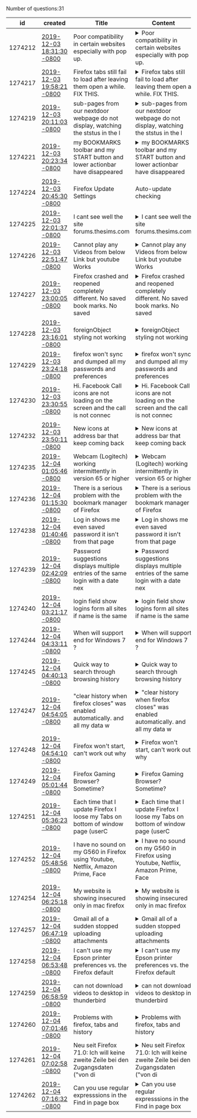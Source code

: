 Number of questions:31

id | created | Title | Content | Tags
--- | --- | --- | --- | ---
1274212 |[2019-12-03 18:31:30 -0800](https://support.mozilla.org/questions/1274212) |Poor compatibility in certain websites especially with pop up. |<details><summary>Poor compatibility in certain websites especially with pop up.</summary>Example, Dell support chat will not appear after filling up and sending the chat request.  At the end have to use Chrome, happened today.  For any similar instance that doesn't work or act weird in Firefox, switch to Chrome will solve everything.I just hate Chrome for the diffic...</details> |[websites](https://support.mozilla.org/en-US/questions/firefox?tagged=websites);[firefox-700](https://support.mozilla.org/en-US/questions/firefox?tagged=firefox-700);[desktop](https://support.mozilla.org/en-US/questions/firefox?tagged=desktop);[windows-10](https://support.mozilla.org/en-US/questions/firefox?tagged=windows-10);
1274217 |[2019-12-03 19:58:21 -0800](https://support.mozilla.org/questions/1274217) |Firefox tabs still fail to load after leaving them open a while. FIX THIS. |<details><summary>Firefox tabs still fail to load after leaving them open a while. FIX THIS.</summary>Tabs FAIL to load after a while of leaving them open. Hope this issue is fixed soon.</details> |[firefox-710](https://support.mozilla.org/en-US/questions/firefox?tagged=firefox-710);[desktop](https://support.mozilla.org/en-US/questions/firefox?tagged=desktop);[fix-problems](https://support.mozilla.org/en-US/questions/firefox?tagged=fix-problems);[windows-10](https://support.mozilla.org/en-US/questions/firefox?tagged=windows-10);
1274219 |[2019-12-03 20:11:03 -0800](https://support.mozilla.org/questions/1274219) |sub-pages from our nextdoor webpage do not display, watching the ststus in the l |<details><summary>sub-pages from our nextdoor webpage do not display, watching the ststus in the l</summary>On our Nextdoor webpage https://nextdoor.com/ (social media type), sub-pages do not display. The main page loads, but the links I click do not. I see the status in the lower left looking like it is loading, but it does not display.  This happens on my Macbook Pro , bit works fine...</details> |[firefox-710](https://support.mozilla.org/en-US/questions/firefox?tagged=firefox-710);[desktop](https://support.mozilla.org/en-US/questions/firefox?tagged=desktop);[fix-problems](https://support.mozilla.org/en-US/questions/firefox?tagged=fix-problems);
1274221 |[2019-12-03 20:23:34 -0800](https://support.mozilla.org/questions/1274221) |my BOOKMARKS toolbar and my START button and lower actionbar have disappeared |<details><summary>my BOOKMARKS toolbar and my START button and lower actionbar have disappeared</summary>NOT   new and improved</details> |[bookmarks](https://support.mozilla.org/en-US/questions/firefox?tagged=bookmarks);[firefox-710](https://support.mozilla.org/en-US/questions/firefox?tagged=firefox-710);[desktop](https://support.mozilla.org/en-US/questions/firefox?tagged=desktop);[windows-10](https://support.mozilla.org/en-US/questions/firefox?tagged=windows-10);[needsinfo](https://support.mozilla.org/en-US/questions/firefox?tagged=needsinfo);
1274224 |[2019-12-03 20:45:30 -0800](https://support.mozilla.org/questions/1274224) |Firefox Update Settings | Auto-update checking |<details><summary>Firefox Update Settings | Auto-update checking</summary>Per Firefox guidance there is an option to toggle on an option that would not would not prompt to update. The option box though is not an option in preferences (See below).Did this option once exist, but it is no longer available and no one bothered to up date the trouble shoot ...</details> |[firefox-680](https://support.mozilla.org/en-US/questions/firefox?tagged=firefox-680);[customize](https://support.mozilla.org/en-US/questions/firefox?tagged=customize);[desktop](https://support.mozilla.org/en-US/questions/firefox?tagged=desktop);[mac-os](https://support.mozilla.org/en-US/questions/firefox?tagged=mac-os);
1274225 |[2019-12-03 22:01:37 -0800](https://support.mozilla.org/questions/1274225) |I cant see well the site forums.thesims.com |<details><summary>I cant see well the site forums.thesims.com</summary>It look bad formatted, with really bad aspect. The owners say than are aware of the problem, but as the odd is than it happen with Chrome and Firefox, but it looks well using Safari or Edge, I wanted to ask here if there is something we can do from the Firefox browserPD: at the ...</details> |[firefox-710](https://support.mozilla.org/en-US/questions/firefox?tagged=firefox-710);[websites](https://support.mozilla.org/en-US/questions/firefox?tagged=websites);[desktop](https://support.mozilla.org/en-US/questions/firefox?tagged=desktop);[windows-10](https://support.mozilla.org/en-US/questions/firefox?tagged=windows-10);
1274226 |[2019-12-03 22:51:47 -0800](https://support.mozilla.org/questions/1274226) |Cannot play any Videos from below Link but youtube Works |<details><summary>Cannot play any Videos from below Link but youtube Works</summary>Hi therei cannot play any Stream video from this https://www.hotstar.com/in/movies/languages/tamilbut you tube works. movies from that site used to work just couple of days is been not working and iam getting error on Web Dev -> Console but i don't know what they arei tired Sa...</details> |[firefox-700](https://support.mozilla.org/en-US/questions/firefox?tagged=firefox-700);[firefox-7001](https://support.mozilla.org/en-US/questions/firefox?tagged=firefox-7001);[desktop](https://support.mozilla.org/en-US/questions/firefox?tagged=desktop);[fix-problems](https://support.mozilla.org/en-US/questions/firefox?tagged=fix-problems);[windows-10](https://support.mozilla.org/en-US/questions/firefox?tagged=windows-10);
1274227 |[2019-12-03 23:00:05 -0800](https://support.mozilla.org/questions/1274227) |Firefox crashed and reopened completely different. No saved book marks. No saved |<details><summary>Firefox crashed and reopened completely different. No saved book marks. No saved</summary>Did they COMPLETELY redo Firefox and not bother to warn us? "Alert! Save out your bookmarks" It looks totally different and I now have to log into a Firefox account?!? and select a profile?!?</details> |[bookmarks](https://support.mozilla.org/en-US/questions/firefox?tagged=bookmarks);[desktop](https://support.mozilla.org/en-US/questions/firefox?tagged=desktop);[escalate](https://support.mozilla.org/en-US/questions/firefox?tagged=escalate);[dataloss](https://support.mozilla.org/en-US/questions/firefox?tagged=dataloss);
1274228 |[2019-12-03 23:16:01 -0800](https://support.mozilla.org/questions/1274228) |foreignObject styling not working |<details><summary>foreignObject styling not working</summary>I don't know if this is the only style that doesn't work.I used this code from MDN to test it :https://codepen.io/Supersudo/pen/MWYYeba<svg viewBox="0 0 200 200" xmlns="http://www.w3.org/2000/svg"> <style>   .test {     color: white;     font: 18px serif;     height: 100p...</details> |[websites](https://support.mozilla.org/en-US/questions/firefox?tagged=websites);[firefox-700](https://support.mozilla.org/en-US/questions/firefox?tagged=firefox-700);[desktop](https://support.mozilla.org/en-US/questions/firefox?tagged=desktop);[linux](https://support.mozilla.org/en-US/questions/firefox?tagged=linux);
1274229 |[2019-12-03 23:24:18 -0800](https://support.mozilla.org/questions/1274229) |firefox won't sync and dumped all my passwords and preferences |<details><summary>firefox won't sync and dumped all my passwords and preferences</summary>Regrettably, I updated firefox on my computer. It wiped out all my preferences , passwords, and bookmarks. When I tried to sync them back from my phone, the phone (with both wifi and mobile data) wouldn't connect to firefox login, though it has no problem getting to other places ...</details> |[download-and-install_1](https://support.mozilla.org/en-US/questions/firefox?tagged=download-and-install_1);[firefox-710](https://support.mozilla.org/en-US/questions/firefox?tagged=firefox-710);[desktop](https://support.mozilla.org/en-US/questions/firefox?tagged=desktop);[windows-10](https://support.mozilla.org/en-US/questions/firefox?tagged=windows-10);
1274230 |[2019-12-03 23:30:55 -0800](https://support.mozilla.org/questions/1274230) |Hi. Facebook Call icons are not loading on the screen and the call is not connec |<details><summary>Hi. Facebook Call icons are not loading on the screen and the call is not connec</summary>As said, Facebook ccall was ok a month ago, but recently last week, Facebook call isn't working. When I call some1 on facebook, a new pop-up window will appear with the calls icon(mute, hang up..), but now, nothing is appearing on the screen. Only the person's profile picture is ...</details> |[firefox-710](https://support.mozilla.org/en-US/questions/firefox?tagged=firefox-710);[websites](https://support.mozilla.org/en-US/questions/firefox?tagged=websites);[desktop](https://support.mozilla.org/en-US/questions/firefox?tagged=desktop);[windows-7](https://support.mozilla.org/en-US/questions/firefox?tagged=windows-7);
1274232 |[2019-12-03 23:50:11 -0800](https://support.mozilla.org/questions/1274232) |New icons at address bar that keep coming back |<details><summary>New icons at address bar that keep coming back</summary>Since one week there are some changes in the address bar.Suddenly there is a menu "page actions", and a magnification icon.And a reader view button.What scares me is that these changes just suddenly happen, not with an upgrade.How can this happen?Does Firefox check somewhere...</details> |[firefox-710](https://support.mozilla.org/en-US/questions/firefox?tagged=firefox-710);[customize](https://support.mozilla.org/en-US/questions/firefox?tagged=customize);[desktop](https://support.mozilla.org/en-US/questions/firefox?tagged=desktop);[linux](https://support.mozilla.org/en-US/questions/firefox?tagged=linux);
1274235 |[2019-12-04 01:05:46 -0800](https://support.mozilla.org/questions/1274235) |Webcam (Logitech) working intermittently in version 65 or higher |<details><summary>Webcam (Logitech) working intermittently in version 65 or higher</summary>Since version 65 or any higher build and even nightly builds, the webcam usually does not work. Trying 20 times it will only work for 1 time. The other times, the orange recording icon is on but the screen is blank. You can see the webcam starting half a second and then stops. Th...</details> |[desktop](https://support.mozilla.org/en-US/questions/firefox?tagged=desktop);[fix-problems](https://support.mozilla.org/en-US/questions/firefox?tagged=fix-problems);
1274236 |[2019-12-04 01:15:30 -0800](https://support.mozilla.org/questions/1274236) |There is a serious problem with the bookmark manager of Firefox |<details><summary>There is a serious problem with the bookmark manager of Firefox</summary>When clicking any of the last three or four items in the right pane at the bottom of the list, the properties comes up covering them. It is a hell of a problem when trying to move a few items to folders that are last in that list.Step 1: Go to the last item in the list.Step 2: ...</details> |[bookmarks](https://support.mozilla.org/en-US/questions/firefox?tagged=bookmarks);[firefox-700](https://support.mozilla.org/en-US/questions/firefox?tagged=firefox-700);[desktop](https://support.mozilla.org/en-US/questions/firefox?tagged=desktop);[windows-10](https://support.mozilla.org/en-US/questions/firefox?tagged=windows-10);
1274238 |[2019-12-04 01:40:46 -0800](https://support.mozilla.org/questions/1274238) |Log in shows me even saved password it isn't from that page |<details><summary>Log in shows me even saved password it isn't from that page</summary>Why at the latest firefox 71.0 version when i try to log in to a site it shows me even saved acc it isn't for that site?Look the picture and you understand what i mean.Can i disable that?</details> |[firefox-710](https://support.mozilla.org/en-US/questions/firefox?tagged=firefox-710);[desktop](https://support.mozilla.org/en-US/questions/firefox?tagged=desktop);[fix-problems](https://support.mozilla.org/en-US/questions/firefox?tagged=fix-problems);[windows-7](https://support.mozilla.org/en-US/questions/firefox?tagged=windows-7);
1274239 |[2019-12-04 02:42:09 -0800](https://support.mozilla.org/questions/1274239) |Password suggestions displays multiple entries of the same login with a date nex |<details><summary>Password suggestions displays multiple entries of the same login with a date nex</summary>Password suggestions displays multiple entries of the same login with a date next to it! This is a problem. Is there a way to fix this? It started with version 71 of firefox on windows 10.</details> |[bookmarks](https://support.mozilla.org/en-US/questions/firefox?tagged=bookmarks);[firefox-710](https://support.mozilla.org/en-US/questions/firefox?tagged=firefox-710);[desktop](https://support.mozilla.org/en-US/questions/firefox?tagged=desktop);[windows-10](https://support.mozilla.org/en-US/questions/firefox?tagged=windows-10);
1274240 |[2019-12-04 03:21:17 -0800](https://support.mozilla.org/questions/1274240) |login field show logins form all sites if name is the same |<details><summary>login field show logins form all sites if name is the same</summary>I am an admin for hunderds of websites.I log in to them using "admin" as login name.Since today I get a list of all the logins with that name from all thesites when i want to enter my login.It used to be just one login: the one for that site, and after that theright password...</details> |[privacy-and-security_1](https://support.mozilla.org/en-US/questions/firefox?tagged=privacy-and-security_1);[firefox-710](https://support.mozilla.org/en-US/questions/firefox?tagged=firefox-710);[desktop](https://support.mozilla.org/en-US/questions/firefox?tagged=desktop);[linux](https://support.mozilla.org/en-US/questions/firefox?tagged=linux);
1274244 |[2019-12-04 04:33:11 -0800](https://support.mozilla.org/questions/1274244) |When will support end for Windows 7 ? |<details><summary>When will support end for Windows 7 ?</summary>I do know Microsoft extended support ends on Jan. 14, 2020.  I'd like to know if anyone knows if there has been a date set for Windows 7 support to end.</details> |[firefox-710](https://support.mozilla.org/en-US/questions/firefox?tagged=firefox-710);[other](https://support.mozilla.org/en-US/questions/firefox?tagged=other);[desktop](https://support.mozilla.org/en-US/questions/firefox?tagged=desktop);[windows-7](https://support.mozilla.org/en-US/questions/firefox?tagged=windows-7);
1274245 |[2019-12-04 04:40:13 -0800](https://support.mozilla.org/questions/1274245) |Quick way to search through browsing history |<details><summary>Quick way to search through browsing history</summary>This is in some way only a quality of life feature (request?). Is there a quicker way for searching through your browsing history than going to the actual browsing history window and searching through it using the search bar? I'm looking for something similar to when you enter "...</details> |[tips](https://support.mozilla.org/en-US/questions/firefox?tagged=tips);[firefox-700](https://support.mozilla.org/en-US/questions/firefox?tagged=firefox-700);[desktop](https://support.mozilla.org/en-US/questions/firefox?tagged=desktop);[windows-10](https://support.mozilla.org/en-US/questions/firefox?tagged=windows-10);
1274247 |[2019-12-04 04:54:05 -0800](https://support.mozilla.org/questions/1274247) |"clear history when firefox closes" was enabled automatically. and all my data w |<details><summary>"clear history when firefox closes" was enabled automatically. and all my data w</summary>"clear history when firefox closes" was enabled automatically (idk why!) and so all my data was removed!how can i recover them? (history, user/pass and tabs)</details> |[tabs](https://support.mozilla.org/en-US/questions/firefox?tagged=tabs);[firefox-710](https://support.mozilla.org/en-US/questions/firefox?tagged=firefox-710);[desktop](https://support.mozilla.org/en-US/questions/firefox?tagged=desktop);[windows-10](https://support.mozilla.org/en-US/questions/firefox?tagged=windows-10);
1274248 |[2019-12-04 04:54:10 -0800](https://support.mozilla.org/questions/1274248) |Firefox won't start, can't work out why |<details><summary>Firefox won't start, can't work out why</summary>Having some trouble with Firefox and I'm at my wits end on how to fix it. Clicking the Firefox icon in Windows 10 (whether that's in the Start menu, the taskbar or the app itself in Program Files) won't launch Firefox. The blue loading spinner appears briefly next to the pointer,...</details> |[desktop](https://support.mozilla.org/en-US/questions/firefox?tagged=desktop);[fix-problems](https://support.mozilla.org/en-US/questions/firefox?tagged=fix-problems);[windows-10](https://support.mozilla.org/en-US/questions/firefox?tagged=windows-10);
1274249 |[2019-12-04 05:01:44 -0800](https://support.mozilla.org/questions/1274249) |Firefox Gaming Browser? Sometime? |<details><summary>Firefox Gaming Browser? Sometime?</summary>Will be?</details> |[firefox-710](https://support.mozilla.org/en-US/questions/firefox?tagged=firefox-710);[other](https://support.mozilla.org/en-US/questions/firefox?tagged=other);[desktop](https://support.mozilla.org/en-US/questions/firefox?tagged=desktop);[windows-10](https://support.mozilla.org/en-US/questions/firefox?tagged=windows-10);
1274251 |[2019-12-04 05:36:23 -0800](https://support.mozilla.org/questions/1274251) |Each time that I update Firefox I loose my Tabs on bottom of  window page (userC |<details><summary>Each time that I update Firefox I loose my Tabs on bottom of  window page (userC</summary>userChromeCSS doesn't work anymore on version71.0 (64-bit)#TabsToolbar {  position: fixed;  bottom: -0.5em;  width: 100%;  }  #tabbrowser-tabs { width: 96%; }  #content-deck { margin-bottom: 2.5em; }</details> |[tabs](https://support.mozilla.org/en-US/questions/firefox?tagged=tabs);[firefox-710](https://support.mozilla.org/en-US/questions/firefox?tagged=firefox-710);[desktop](https://support.mozilla.org/en-US/questions/firefox?tagged=desktop);[windows-10](https://support.mozilla.org/en-US/questions/firefox?tagged=windows-10);
1274252 |[2019-12-04 05:48:56 -0800](https://support.mozilla.org/questions/1274252) |I have no sound on my G560 in Firefox using Youtube, Netflix, Amazon Prime, Face |<details><summary>I have no sound on my G560 in Firefox using Youtube, Netflix, Amazon Prime, Face</summary>I got new Logitech G560 speakers, with USB connection to my computer, and they work like a charm. Except for Firefox. No matter which page, Youtube, Facebook, Netflix, Amazon Prime, Twitter... no sound for videos. Firefox is quiet. If I check my sound settings, the bar for sound ...</details> |[firefox-710](https://support.mozilla.org/en-US/questions/firefox?tagged=firefox-710);[desktop](https://support.mozilla.org/en-US/questions/firefox?tagged=desktop);[fix-problems](https://support.mozilla.org/en-US/questions/firefox?tagged=fix-problems);[windows-81](https://support.mozilla.org/en-US/questions/firefox?tagged=windows-81);
1274254 |[2019-12-04 06:25:18 -0800](https://support.mozilla.org/questions/1274254) |My website is showing insecured only in mac firefox |<details><summary>My website is showing insecured only in mac firefox</summary>Hi,https://www.meteortutors.com/this is my website, the site is secured connection in all the browsers, but showing insecured only in firefox, weird thing is the issue only with mac firefox.. its working fine on windowskindly help me</details> |[privacy-and-security_1](https://support.mozilla.org/en-US/questions/firefox?tagged=privacy-and-security_1);[desktop](https://support.mozilla.org/en-US/questions/firefox?tagged=desktop);[mac](https://support.mozilla.org/en-US/questions/firefox?tagged=mac);
1274257 |[2019-12-04 06:47:19 -0800](https://support.mozilla.org/questions/1274257) |Gmail all of a sudden stopped uploading attachments |<details><summary>Gmail all of a sudden stopped uploading attachments</summary>Gmail all of a sudden stopped uploading attachments, does anybody else have this problem and/or know how to fix it? It's happening when I try to drag/drop an image into an email, and even when I try to attach a file the traditional way via paperclip button. It doesn't show an err...</details> |[firefox-710](https://support.mozilla.org/en-US/questions/firefox?tagged=firefox-710);[websites](https://support.mozilla.org/en-US/questions/firefox?tagged=websites);[desktop](https://support.mozilla.org/en-US/questions/firefox?tagged=desktop);[mac-os](https://support.mozilla.org/en-US/questions/firefox?tagged=mac-os);
1274258 |[2019-12-04 06:53:48 -0800](https://support.mozilla.org/questions/1274258) |I can't use my Epson printer preferences vs. the Firefox default |<details><summary>I can't use my Epson printer preferences vs. the Firefox default</summary>I have just installed Firefox after about a year or two with Chrome. Everything apparently works well and preferrable over Chrome especially for the security aspect of it, but I have run into a snag with the printer default. I use a Epson WF-4740 for all my printing via the netwo...</details> |[firefox-710](https://support.mozilla.org/en-US/questions/firefox?tagged=firefox-710);[customize](https://support.mozilla.org/en-US/questions/firefox?tagged=customize);[desktop](https://support.mozilla.org/en-US/questions/firefox?tagged=desktop);[windows-10](https://support.mozilla.org/en-US/questions/firefox?tagged=windows-10);
1274259 |[2019-12-04 06:58:59 -0800](https://support.mozilla.org/questions/1274259) |can not download videos to desktop  in thunderbird |<details><summary>can not download videos to desktop  in thunderbird</summary>I judt pdated   to the newest  firefox version   and  I have instagram for desktop. I have all the necessary extentions  for instagam videos to  down load to my  desk top. My default player is Windows media player  before the update and as of last week  i was able to get  any ins...</details> |[firefox-710](https://support.mozilla.org/en-US/questions/firefox?tagged=firefox-710);[other](https://support.mozilla.org/en-US/questions/firefox?tagged=other);[desktop](https://support.mozilla.org/en-US/questions/firefox?tagged=desktop);[windows-7](https://support.mozilla.org/en-US/questions/firefox?tagged=windows-7);
1274260 |[2019-12-04 07:01:46 -0800](https://support.mozilla.org/questions/1274260) |Problems with firefox, tabs and history |<details><summary>Problems with firefox, tabs and history</summary>My firefox just started having problems.  I cannot open tabs after I close them by mistake.  When i open a new tab, it is a blank page, not my last website, and i checked my settings, and it hasn't changed.  All of my history disappeared, and no new history ever appears.  All my ...</details> |[beta](https://support.mozilla.org/en-US/questions/firefox?tagged=beta);[firefox-720](https://support.mozilla.org/en-US/questions/firefox?tagged=firefox-720);[desktop](https://support.mozilla.org/en-US/questions/firefox?tagged=desktop);[fix-problems](https://support.mozilla.org/en-US/questions/firefox?tagged=fix-problems);[windows-10](https://support.mozilla.org/en-US/questions/firefox?tagged=windows-10);
1274261 |[2019-12-04 07:02:58 -0800](https://support.mozilla.org/questions/1274261) |Neu seit Firefox 71.0: Ich will keine zweite Zeile bei den Zugangsdaten ("von di |<details><summary>Neu seit Firefox 71.0: Ich will keine zweite Zeile bei den Zugangsdaten ("von di</summary>Seit dem heutigen Update auf 71.0 erscheinen überall ZWEI Zeilen bei den Zugangsdaten. In der ersten steht der Nutzername (den brauche ich) und in der zweiten steht nutzloses Zeug wie "von dieser Webseite". Die zweite Zeile will ich entfernen. Sie macht das Ganze total unübersich...</details> |[firefox-710](https://support.mozilla.org/en-US/questions/firefox?tagged=firefox-710);[customize](https://support.mozilla.org/en-US/questions/firefox?tagged=customize);[desktop](https://support.mozilla.org/en-US/questions/firefox?tagged=desktop);[windows-10](https://support.mozilla.org/en-US/questions/firefox?tagged=windows-10);
1274262 |[2019-12-04 07:16:32 -0800](https://support.mozilla.org/questions/1274262) |Can you use regular expresssions in the Find in page box |<details><summary>Can you use regular expresssions in the Find in page box</summary>I search through log files regularly which is done in some circumstances through a browser, today for example I was searching through a large iptables firewall log, looking for excessive packets from certain ip addresses.  I wanted to search for strings that show "100 packets" bu...</details> |[firefox-700](https://support.mozilla.org/en-US/questions/firefox?tagged=firefox-700);[customize](https://support.mozilla.org/en-US/questions/firefox?tagged=customize);[desktop](https://support.mozilla.org/en-US/questions/firefox?tagged=desktop);[windows-10](https://support.mozilla.org/en-US/questions/firefox?tagged=windows-10);
